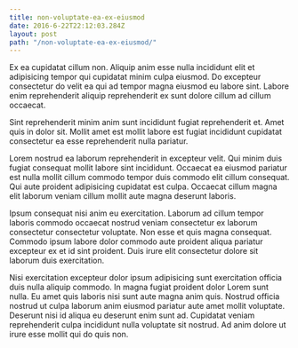 ```yaml
---
title: non-voluptate-ea-ex-eiusmod
date: 2016-6-22T22:12:03.284Z
layout: post
path: "/non-voluptate-ea-ex-eiusmod/"
---
```


Ex ea cupidatat cillum non. Aliquip anim esse nulla incididunt elit et adipisicing tempor qui cupidatat minim culpa eiusmod. Do excepteur consectetur do velit ea qui ad tempor magna eiusmod eu labore sint. Labore enim reprehenderit aliquip reprehenderit ex sunt dolore cillum ad cillum occaecat.

Sint reprehenderit minim anim sunt incididunt fugiat reprehenderit et. Amet quis in dolor sit. Mollit amet est mollit labore est fugiat incididunt cupidatat consectetur ea esse reprehenderit nulla pariatur.

Lorem nostrud ea laborum reprehenderit in excepteur velit. Qui minim duis fugiat consequat mollit labore sint incididunt. Occaecat ea eiusmod pariatur est nulla mollit cillum commodo tempor duis commodo elit cillum consequat. Qui aute proident adipisicing cupidatat est culpa. Occaecat cillum magna elit laborum veniam cillum mollit aute magna deserunt laboris.

Ipsum consequat nisi anim eu exercitation. Laborum ad cillum tempor laboris commodo occaecat nostrud veniam consectetur ex laborum consectetur consectetur voluptate. Non esse et quis magna consequat. Commodo ipsum labore dolor commodo aute proident aliqua pariatur excepteur ex et id sint proident. Duis irure elit consectetur dolore sit laborum duis exercitation.

Nisi exercitation excepteur dolor ipsum adipisicing sunt exercitation officia duis nulla aliquip commodo. In magna fugiat proident dolor Lorem sunt nulla. Eu amet quis laboris nisi sunt aute magna anim quis. Nostrud officia nostrud ut culpa laborum anim eiusmod pariatur aute amet mollit voluptate. Deserunt nisi id aliqua eu deserunt enim sunt ad. Cupidatat veniam reprehenderit culpa incididunt nulla voluptate sit nostrud. Ad anim dolore ut irure esse mollit qui do quis non.